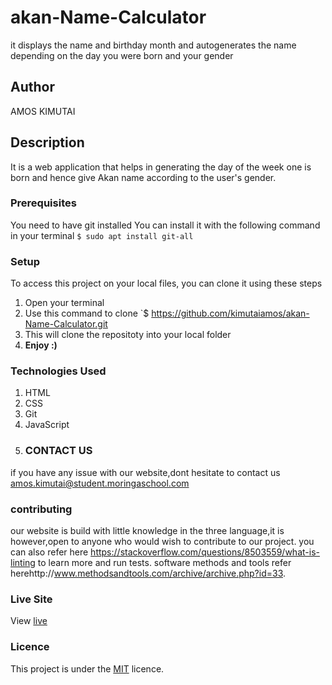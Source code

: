 # akan-Name-Calculator
it displays the name and birthday month and autogenerates the name depending on the day you were born and your gender
## Author
AMOS KIMUTAI
## Description
It is a web application that helps in generating the day of the week one is born and hence give Akan name according to the user's gender.
### Prerequisites
You need to have git installed
You can install it with the following command in your terminal
`$ sudo apt install git-all`
### Setup
To access this project on your local files, you can clone it using these steps
1. Open your terminal
1. Use this command to clone `$ https://github.com/kimutaiamos/akan-Name-Calculator.git
1. This will clone the repositoty into your local folder
1. __Enjoy :)__
### Technologies Used
1. HTML
2. CSS
3. Git
4. JavaScript
5. ###  CONTACT US
if you have any issue with our website,dont hesitate to contact us amos.kimutai@student.moringaschool.com
### contributing
our website is build with little knowledge in the three language,it is however,open to anyone who would wish to contribute to our project.
you can also refer here https://stackoverflow.com/questions/8503559/what-is-linting to learn more and run tests.
software methods and tools refer herehttp://www.methodsandtools.com/archive/archive.php?id=33.
### Live Site
View [live](https://ammoh-moringa.github.io/Akan-name-calculator/)
### Licence
This project is under the  [MIT](LICENSE) licence.
